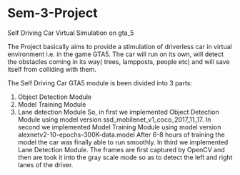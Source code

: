 # Sem-3-Project
Self Driving Car Virtual Simulation on gta_5

The Project basically aims to provide a stimulation of driverless car in virtual environment i.e. in the game GTA5. The car will run on its own, will detect the obstacles coming in its way( trees, lampposts, people etc) and will save itself from colliding with them.


The Self Driving Car GTA5 module is been divided into 3 parts: 
1. Object Detection Module 
2. Model Training Module 
3. Lane detection Module 
 So, in first we implemented Object Detection Module using model version ssd_mobilenet_v1_coco_2017_11_17.
In second we implemented Model Training Module using model version alexnetv2-10-epochs-300K-data.model After 6-8 hours of training the model the car was finally able to run smoothly.
In third we implemented Lane Detection Module. The frames are first captured by OpenCV and then are took it into the gray scale mode so as to detect the left and right lanes of the driver. 

